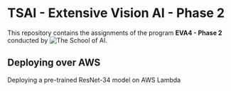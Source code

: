 # TSAI - Extensive Vision AI - Phase 2

This repository contains the assignments of the program **EVA4 - Phase 2** conducted by ![The School of AI](https://github.com/theschoolofai).

## Deploying over AWS

Deploying a pre-trained ResNet-34 model on AWS Lambda


